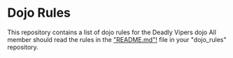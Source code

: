 Dojo Rules
==========

This repository contains a list of dojo rules for the Deadly Vipers dojo
All member should read the rules in the ["README.md"!](https://github.com/deadlyvipers) file in your "dojo_rules" repository.
